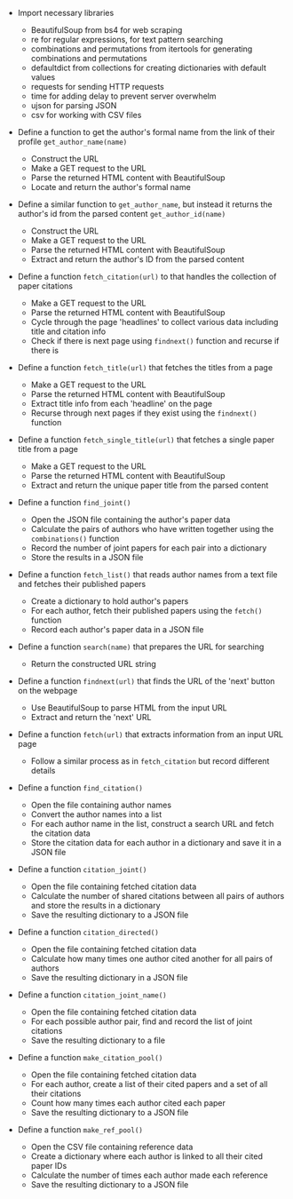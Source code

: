 - Import necessary libraries
    - BeautifulSoup from bs4 for web scraping
    - re for regular expressions, for text pattern searching
    - combinations and permutations from itertools for generating combinations and permutations
    - defaultdict from collections for creating dictionaries with default values
    - requests for sending HTTP requests
    - time for adding delay to prevent server overwhelm
    - ujson for parsing JSON
    - csv for working with CSV files

- Define a function to get the author's formal name from the link of their profile `get_author_name(name)`
    - Construct the URL
    - Make a GET request to the URL
    - Parse the returned HTML content with BeautifulSoup
    - Locate and return the author's formal name

- Define a similar function to `get_author_name`, but instead it returns the author's id from the parsed content `get_author_id(name)`
    - Construct the URL
    - Make a GET request to the URL
    - Parse the returned HTML content with BeautifulSoup
    - Extract and return the author's ID from the parsed content

- Define a function `fetch_citation(url)` to that handles the collection of paper citations
    - Make a GET request to the URL
    - Parse the returned HTML content with BeautifulSoup
    - Cycle through the page 'headlines' to collect various data including title and citation info
    - Check if there is next page using `findnext()` function and recurse if there is

- Define a function `fetch_title(url)` that fetches the titles from a page
    - Make a GET request to the URL
    - Parse the returned HTML content with BeautifulSoup
    - Extract title info from each 'headline' on the page
    - Recurse through next pages if they exist using the `findnext()` function

- Define a function `fetch_single_title(url)` that fetches a single paper title from a page
    - Make a GET request to the URL
    - Parse the returned HTML content with BeautifulSoup
    - Extract and return the unique paper title from the parsed content

- Define a function `find_joint()`
    - Open the JSON file containing the author's paper data
    - Calculate the pairs of authors who have written together using the `combinations()` function
    - Record the number of joint papers for each pair into a dictionary
    - Store the results in a JSON file

- Define a function `fetch_list()` that reads author names from a text file and fetches their published papers
    - Create a dictionary to hold author's papers
    - For each author, fetch their published papers using the `fetch()` function
    - Record each author's paper data in a JSON file

- Define a function `search(name)` that prepares the URL for searching
    - Return the constructed URL string

- Define a function `findnext(url)` that finds the URL of the 'next' button on the webpage
    - Use BeautifulSoup to parse HTML from the input URL
    - Extract and return the 'next' URL

- Define a function `fetch(url)` that extracts information from an input URL page
    - Follow a similar process as in `fetch_citation` but record different details

- Define a function `find_citation()`
    - Open the file containing author names
    - Convert the author names into a list
    - For each author name in the list, construct a search URL and fetch the citation data
    - Store the citation data for each author in a dictionary and save it in a JSON file

- Define a function `citation_joint()`
    - Open the file containing fetched citation data
    - Calculate the number of shared citations between all pairs of authors and store the results in a dictionary
    - Save the resulting dictionary to a JSON file

- Define a function `citation_directed()`
    - Open the file containing fetched citation data
    - Calculate how many times one author cited another for all pairs of authors
    - Save the resulting dictionary in a JSON file

- Define a function `citation_joint_name()`
    - Open the file containing fetched citation data
    - For each possible author pair, find and record the list of joint citations
    - Save the resulting dictionary to a file

- Define a function `make_citation_pool()`
    - Open the file containing fetched citation data
    - For each author, create a list of their cited papers and a set of all their citations
    - Count how many times each author cited each paper
    - Save the resulting dictionary to a JSON file

- Define a function `make_ref_pool()`
    - Open the CSV file containing reference data
    - Create a dictionary where each author is linked to all their cited paper IDs
    - Calculate the number of times each author made each reference
    - Save the resulting dictionary to a JSON file
